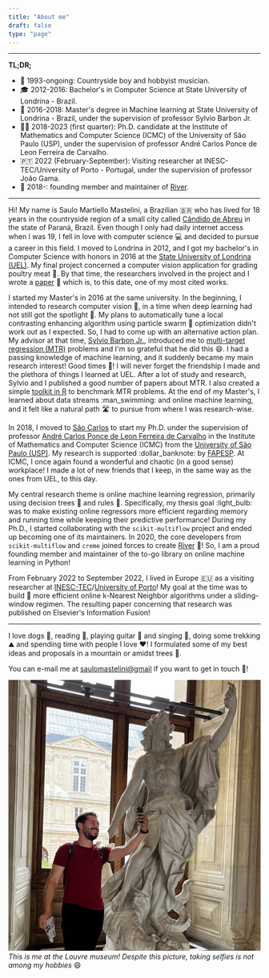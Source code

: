 ```yaml
---
title: "About me"
draft: false
type: "page"
---
```


---
**TL;DR;**

- :guitar: 1993-ongoing: Countryside boy and hobbyist musician.
- :mortar_board: 2012-2016: Bachelor's in Computer Science at State University of Londrina - Brazil.
- :martial_arts_uniform: 2016-2018: Master's degree in Machine learning at State University of Londrina - Brazil, under the supervision of professor Sylvio Barbon Jr.
- :man_health_worker: 2018-2023 (first quarter): Ph.D. candidate at the Institute of Mathematics and Computer Science (ICMC) of the University of São Paulo (USP), under the supervision of professor André Carlos Ponce de Leon Ferreira de Carvalho.
- :portugal: 2022 (February-September): Visiting researcher at INESC-TEC/University of Porto - Portugal, under the supervision of professor João Gama.
- :ocean: 2018-: founding member and maintainer of [River](https://riverml.xyz).

---

Hi! My name is Saulo Martiello Mastelini, a Brazilian :brazil: who has lived for 18 years in the countryside region of a small city called [Cândido de Abreu](https://pt.wikipedia.org/wiki/C%C3%A2ndido_de_Abreu) in the state of Paraná, Brazil. Even though I only had daily internet access when I was 19, I fell in love with computer science :computer: and decided to pursue a career in this field. I moved to Londrina in 2012, and I got my bachelor's in Computer Science with honors in 2016 at the [State University of Londrina (UEL)](https://portal.uel.br/home/). My final project concerned a computer vision application for grading poultry meat :poultry_leg:. By that time, the researchers involved in the project and I wrote a [paper](https://www.sciencedirect.com/science/article/pii/S153751101530060X) :scroll: which is, to this date, one of my most cited works.

I started my Master's in 2016 at the same university. In the beginning, I intended to research computer vision :eyes:, in a time when deep learning had not still got the spotlight :flashlight:. My plans to automatically tune a local contrasting enhancing algorithm using particle swarm :duck: optimization didn't work out as I expected. So, I had to come up with an alternative action plan. My advisor at that time, [Sylvio Barbon Jr.](http://www.barbon.com.br/), introduced me to [multi-target regression (MTR)](https://wires.onlinelibrary.wiley.com/doi/abs/10.1002/widm.1157) problems and I'm so grateful that he did this :smile:. I had a passing knowledge of machine learning, and it suddenly became my main research interest! Good times :partying_face:! I will never forget the friendship I made and the plethora of things I learned at UEL. After a lot of study and research, Sylvio and I published a good number of papers about MTR. I also created a simple [toolkit in R](https://github.com/smastelini/mtr-toolkit) to benchmark MTR problems. At the end of my Master's, I learned about data streams :man_swimming: and online machine learning, and it felt like a natural path :motorway: to pursue from where I was research-wise.

In 2018, I moved to [São Carlos](https://en.wikipedia.org/wiki/S%C3%A3o_Carlos) to start my Ph.D. under the supervision of professor [André Carlos Ponce de Leon Ferreira de Carvalho](https://www.linkedin.com/in/andr%C3%A9-carlos-ponce-de-leon-f-de-carvalho-151bb26) in the Institute of Mathematics and Computer Science (ICMC) from the [University of São Paulo (USP)](https://www5.usp.br/). My research is supported :dollar_banknote: by [FAPESP](https://fapesp.br/en). At ICMC, I once again found a wonderful and chaotic (in a good sense) workplace! I made a lot of new friends that I keep, in the same way as the ones from UEL, to this day.

My central research theme is online machine learning regression, primarily using decision trees :seedling: and rules :straight_ruler:. Specifically, my thesis goal :light_bulb: was to make existing online regressors more efficient regarding memory and running time while keeping their predictive performance! During my Ph.D., I started collaborating with the `scikit-multiflow` project and ended up becoming one of its maintainers. In 2020, the core developers from `scikit-multiflow` and `creme` joined forces to create [River](https://riverml.xyz) :ocean:! So, I am a proud founding member and maintainer of the to-go library on online machine learning in Python!

From February 2022 to September 2022, I lived in Europe :european_union: as a visiting researcher at [INESC-TEC](https://www.inesctec.pt/en)/[University of Porto](https://sigarra.up.pt/up/en/WEB_BASE.GERA_PAGINA?p_pagina=home)! My goal at the time was to build :wrench: more efficient online k-Nearest Neighbor algorithms under a sliding-window regimen. The resulting paper concerning that research was published on Elsevier's Information Fusion!

---

I love dogs :dog:, reading :book:, playing guitar :guitar: and singing :musical_note:, doing some trekking :mountain: and spending time with people I love :heart:! I formulated some of my best ideas and proposals in a mountain or amidst trees :evergreen_tree:.

You can e-mail me at [saulomastelini@gmail](mailto:saulomastelini@gmail.com) if you want to get in touch :handshake:!


![Me at Louvre](/images/louvre.jpg)
*This is me at the Louvre museum! Despite this picture, taking selfies is not among my hobbies* :smile:
